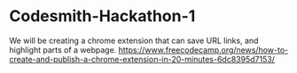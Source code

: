 # Codesmith-Hackathon-1
We will be creating a chrome extension that can save URL links, and highlight parts of a webpage.
https://www.freecodecamp.org/news/how-to-create-and-publish-a-chrome-extension-in-20-minutes-6dc8395d7153/
